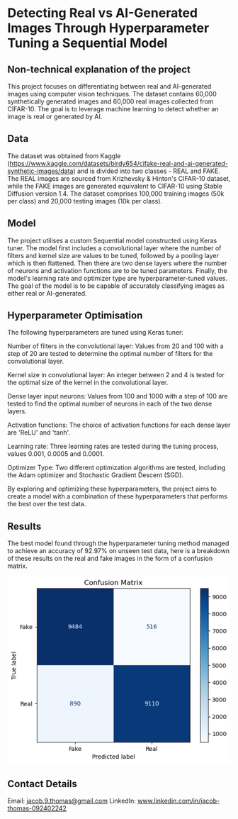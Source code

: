 # Detecting Real vs AI-Generated Images Through Hyperparameter Tuning a Sequential Model


## Non-technical explanation of the project

This project focuses on differentiating between real and AI-generated images using computer vision techniques. The dataset contains 60,000 synthetically generated images and 60,000 real images collected from CIFAR-10. The goal is to leverage machine learning to detect whether an image is real or generated by AI.

## Data

The dataset was obtained from Kaggle (https://www.kaggle.com/datasets/birdy654/cifake-real-and-ai-generated-synthetic-images/data) and is divided into two classes - REAL and FAKE. The REAL images are sourced from Krizhevsky & Hinton's CIFAR-10 dataset, while the FAKE images are generated equivalent to CIFAR-10 using Stable Diffusion version 1.4. The dataset comprises 100,000 training images (50k per class) and 20,000 testing images (10k per class).

## Model

The project utilises a custom Sequential model constructed using Keras tuner. The model first includes a convolutional layer where the number of filters and kernel size are values to be tuned, followed by a pooling layer which is then flattened. Then there are two dense layers where the number of neurons and activation functions are to be tuned parameters. Finally, the model's learning rate and optimizer type are hyperparameter-tuned values. The goal of the model is to be capable of accurately classifying images as either real or AI-generated.

## Hyperparameter Optimisation

The following hyperparameters are tuned using Keras tuner:

Number of filters in the convolutional layer: Values from 20 and 100 with a step of 20 are tested to determine the optimal number of filters for the convolutional layer.

Kernel size in convolutional layer: An integer between 2 and 4 is tested for the optimal size of the kernel in the convolutional layer.

Dense layer input neurons: Values from 100 and 1000 with a step of 100 are tested to find the optimal number of neurons in each of the two dense layers.

Activation functions: The choice of activation functions for each dense layer are 'ReLU' and 'tanh'.

Learning rate: Three learning rates are tested during the tuning process, values 0.001, 0.0005 and 0.0001.

Optimizer Type: Two different optimization algorithms are tested, including the Adam optimizer and Stochastic Gradient Descent (SGD).

By exploring and optimizing these hyperparameters, the project aims to create a model with a combination of these hyperparameters that performs the best over the test data.

## Results

The best model found through the hyperparameter tuning method managed to achieve an accuracy of 92.97% on unseen test data, here is a breakdown of these results on the real and fake images in the form of a confusion matrix.

![Screenshot](test_performance_cm.png)

## Contact Details

Email: jacob.9.thomas@gmail.com
LinkedIn: www.linkedin.com/in/jacob-thomas-092402242
